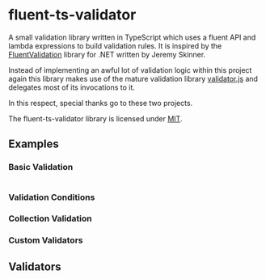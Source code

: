 # fluent-ts-validator

A small validation library written in TypeScript which uses a fluent API and lambda expressions to build validation rules. It is inspired by the [FluentValidation](https://github.com/JeremySkinner/FluentValidation) library for .NET written by Jeremy Skinner.

Instead of implementing an awful lot of validation logic within this project again this library makes use of the mature validation library [validator.js](https://github.com/chriso/validator.js) and delegates most of its invocations to it.

In this respect, special thanks go to these two projects.

The fluent-ts-validator library is licensed under [MIT](https://opensource.org/licenses/MIT).


## Examples

### Basic Validation

```TypeScript


```
### Validation Conditions


### Collection Validation


### Custom Validators

## Validators